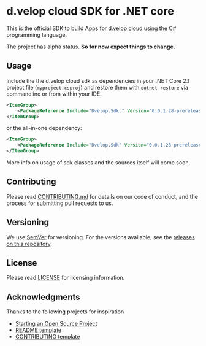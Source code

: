 # d.velop cloud SDK for .NET core

This is the official SDK to build Apps for [d.velop cloud](https://www.d-velop.de/cloud/) using 
the C# programming language.

The project has alpha status. **So for now expect things to change.** 

## Usage

Include the the d.velop cloud sdk as dependencies in your .NET Core 2.1 project file (`myproject.csproj`) and restore them with `dotnet restore` via commandline or from within your IDE.

```xml
<ItemGroup>
    <PackageReference Include="Dvelop.Sdk." Version="0.0.1.28-prerelease" />
</ItemGroup>
```

or the all-in-one dependency:

```xml
<ItemGroup>
    <PackageReference Include="Dvelop.Sdk" Version="0.0.1.28-prerelease" />
</ItemGroup>
```

More info on usage of sdk classes and the sources itself will come soon.

## Contributing

Please read [CONTRIBUTING.md](CONTRIBUTING.md) for details on our code of conduct,
and the process for submitting pull requests to us.

## Versioning

We use [SemVer](http://semver.org/) for versioning. For the versions available, see 
the [releases on this repository](https://github.com/d-velop/dvelop-sdk-cs/releases). 

## License

Please read [LICENSE](LICENSE) for licensing information.

## Acknowledgments

Thanks to the following projects for inspiration

* [Starting an Open Source Project](https://opensource.guide/starting-a-project/)
* [README template](https://gist.github.com/PurpleBooth/109311bb0361f32d87a2)
* [CONTRIBUTING template](https://github.com/nayafia/contributing-template/blob/master/CONTRIBUTING-template.md)
